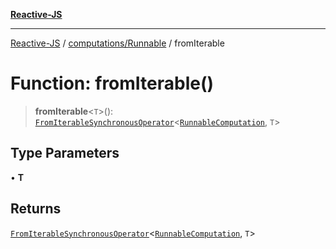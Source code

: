 [**Reactive-JS**](../../../README.md)

***

[Reactive-JS](../../../README.md) / [computations/Runnable](../README.md) / fromIterable

# Function: fromIterable()

> **fromIterable**\<`T`\>(): [`FromIterableSynchronousOperator`](../../type-aliases/FromIterableSynchronousOperator.md)\<[`RunnableComputation`](../interfaces/RunnableComputation.md), `T`\>

## Type Parameters

• **T**

## Returns

[`FromIterableSynchronousOperator`](../../type-aliases/FromIterableSynchronousOperator.md)\<[`RunnableComputation`](../interfaces/RunnableComputation.md), `T`\>
